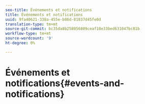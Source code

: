 ```yaml
---
seo-title: Événements et notifications
title: Événements et notifications
uuid: 9fa40621-338a-455e-b86d-81837d45fe0d
translation-type: tm+mt
source-git-commit: bc35da8b258056809ceaf18e33bed631047bc81b
workflow-type: tm+mt
source-wordcount: '9'
ht-degree: 0%

---
```



# Événements et notifications{#events-and-notifications}


